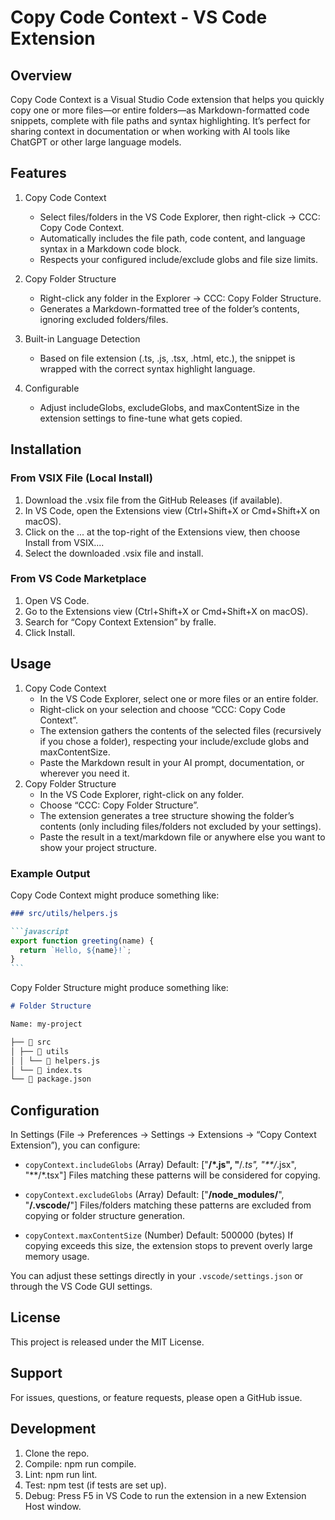 # Copy Code Context - VS Code Extension

## Overview

Copy Code Context is a Visual Studio Code extension that helps you quickly copy one or more files—or entire folders—as Markdown-formatted code snippets, complete with file paths and syntax highlighting. It’s perfect for sharing context in documentation or when working with AI tools like ChatGPT or other large language models.

## Features

1. Copy Code Context

   - Select files/folders in the VS Code Explorer, then right-click → CCC: Copy Code Context.
   - Automatically includes the file path, code content, and language syntax in a Markdown code block.
   - Respects your configured include/exclude globs and file size limits.

2. Copy Folder Structure

   - Right-click any folder in the Explorer → CCC: Copy Folder Structure.
   - Generates a Markdown-formatted tree of the folder’s contents, ignoring excluded folders/files.

3. Built-in Language Detection

   - Based on file extension (.ts, .js, .tsx, .html, etc.), the snippet is wrapped with the correct syntax highlight language.

4. Configurable
   - Adjust includeGlobs, excludeGlobs, and maxContentSize in the extension settings to fine-tune what gets copied.

## Installation

### From VSIX File (Local Install)

1. Download the .vsix file from the GitHub Releases (if available).
2. In VS Code, open the Extensions view (Ctrl+Shift+X or Cmd+Shift+X on macOS).
3. Click on the ... at the top-right of the Extensions view, then choose Install from VSIX....
4. Select the downloaded .vsix file and install.

### From VS Code Marketplace

1. Open VS Code.
2. Go to the Extensions view (Ctrl+Shift+X or Cmd+Shift+X on macOS).
3. Search for “Copy Context Extension” by fralle.
4. Click Install.

## Usage

1. Copy Code Context
   - In the VS Code Explorer, select one or more files or an entire folder.
   - Right-click on your selection and choose “CCC: Copy Code Context”.
   - The extension gathers the contents of the selected files (recursively if you chose a folder), respecting your include/exclude globs and maxContentSize.
   - Paste the Markdown result in your AI prompt, documentation, or wherever you need it.
2. Copy Folder Structure
   - In the VS Code Explorer, right-click on any folder.
   - Choose “CCC: Copy Folder Structure”.
   - The extension generates a tree structure showing the folder’s contents (only including files/folders not excluded by your settings).
   - Paste the result in a text/markdown file or anywhere else you want to show your project structure.

### Example Output

Copy Code Context might produce something like:

````markdown
### src/utils/helpers.js

```javascript
export function greeting(name) {
  return `Hello, ${name}!`;
}
```
````

Copy Folder Structure might produce something like:

```markdown
# Folder Structure

Name: my-project

├── 📁 src
│ ├── 📁 utils
│ │ └── 📄 helpers.js
│ └── 📄 index.ts
└── 📄 package.json
```

## Configuration

In Settings (File → Preferences → Settings → Extensions → “Copy Context Extension”), you can configure:

- `copyContext.includeGlobs` (Array)
  Default: ["**/*.js", "**/*.ts", "**/*.jsx", "**/*.tsx"]
  Files matching these patterns will be considered for copying.

- `copyContext.excludeGlobs` (Array)
  Default: ["**/node_modules/**", "**/.vscode/**"]
  Files/folders matching these patterns are excluded from copying or folder structure generation.

- `copyContext.maxContentSize` (Number)
  Default: 500000 (bytes)
  If copying exceeds this size, the extension stops to prevent overly large memory usage.

You can adjust these settings directly in your `.vscode/settings.json` or through the VS Code GUI settings.

## License

This project is released under the MIT License.

## Support

For issues, questions, or feature requests, please open a GitHub issue.

## Development

1. Clone the repo.
2. Compile: npm run compile.
3. Lint: npm run lint.
4. Test: npm test (if tests are set up).
5. Debug: Press F5 in VS Code to run the extension in a new Extension Host window.
